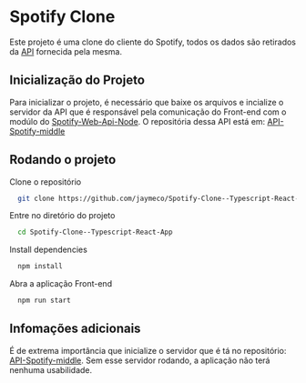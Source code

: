 
# Spotify Clone

Este projeto é uma clone do cliente do Spotify, todos os dados são retirados da [API](https://developer.spotify.com/documentation/web-api/reference/#reference-index) fornecida pela mesma.


## Inicialização do Projeto

Para inicializar o projeto, é necessário que baixe os arquivos e incialize o servidor da API que é responsável pela comunicação do Front-end com o modúlo do [Spotify-Web-Api-Node](https://github.com/thelinmichael/spotify-web-api-node).
O repositória dessa API está em: [API-Spotify-middle](https://github.com/jaymeco/API-Spotify-middle)

    
## Rodando o projeto

Clone o repositório

```bash
  git clone https://github.com/jaymeco/Spotify-Clone--Typescript-React-App.git
```

Entre no diretório do projeto

```bash
  cd Spotify-Clone--Typescript-React-App
```

Install dependencies

```bash
  npm install
```

Abra a aplicação Front-end

```bash
  npm run start
```

  
## Infomações adicionais

É de extrema importância que inicialize o servidor que é tá no repositório: [API-Spotify-middle](https://github.com/jaymeco/API-Spotify-middle).
Sem esse servidor rodando, a aplicação não terá nenhuma usabilidade.

  